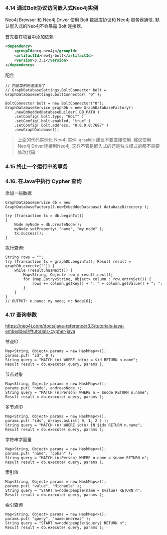 


### 4.14 通过Bolt协议访问嵌入式Neo4j实例

Neo4j Browser 和 Neo4j Driver 使用 Bolt 数据库协议和 Neo4j 服务器通信. 默认嵌入式的Neo4j不会暴露 Bolt 连接器.

首先要在项目中添加依赖

```xml
<dependency>
    <groupId>org.neo4j</groupId>
    <artifactId>neo4j-bolt</artifactId>
    <version>3.3.1</version>
</dependency>
```

配合

```
// 内部类的用法废弃了
// GraphDatabaseSettings.BoltConnector bolt = GraphDatabaseSettings.boltConnector( "0" );
 
BoltConnector bolt = new BoltConnector("0");
GraphDatabaseService graphDb = new GraphDatabaseFactory()
    .newEmbeddedDatabaseBuilder( DB_PATH )
    .setConfig( bolt.type, "BOLT" )
    .setConfig( bolt.enabled, "true" )
    .setConfig( bolt.address, "0.0.0.0:7687" )
    .newGraphDatabase();
```

> 上面的代码实例化 Neo4j 实例. `graphDb` 建议不要直接使用. 
> 建议使用 Neo4j Driver连接到Neo4j, 这样不管是嵌入式的还是独立模式的都不需要修改代码.


### 4.15 终止一个运行中的事务

### 4.16. 在Java中执行 Cypher 查询

添加一些数据

```
GraphDatabaseService db = new GraphDatabaseFactory().newEmbeddedDatabase( databaseDirectory );

try (Transaction tx = db.beginTx())
{
    Node myNode = db.createNode();
    myNode.setProperty( "name", "my node" );
    tx.success();
}
```

执行查询:

```
String rows = "";
try (Transaction tx = graphDb.beginTx(); Result result = graphDb.execute("")) {
    while (result.hasNext()) {
        Map<String, Object> row = result.next();
        for (Map.Entry<String, Object> column : row.entrySet()) {
            rows += column.getKey() + ": " + column.getValue() + "; ";
        }
    }
}
// OUTPUT: n.name: my node; n: Node[0];
```

### 4.17 查询参数

https://neo4j.com/docs/java-reference/3.3/tutorials-java-embedded/#tutorials-cypher-java

节点ID

```
Map<String, Object> params = new HashMap<>();
params.put( "id", 0 );
String query = "MATCH (n) WHERE id(n) = $id RETURN n.name";
Result result = db.execute( query, params );
```

节点对象

```
Map<String, Object> params = new HashMap<>();
params.put( "node", andreasNode );
String query = "MATCH (n:Person) WHERE n = $node RETURN n.name";
Result result = db.execute( query, params );
```

多节点ID

```
Map<String, Object> params = new HashMap<>();
params.put( "ids", Arrays.asList( 0, 1, 2 ) );
String query = "MATCH (n) WHERE id(n) IN $ids RETURN n.name";
Result result = db.execute( query, params );
```

字符串字面量

```
Map<String, Object> params = new HashMap<>();
params.put( "name", "Johan" );
String query = "MATCH (n:Person) WHERE n.name = $name RETURN n";
Result result = db.execute( query, params );
```

索引值

```
Map<String, Object> params = new HashMap<>();
params.put( "value", "Michaela" );
String query = "START n=node:people(name = $value) RETURN n";
Result result = db.execute( query, params );
```

索引查询

```
Map<String, Object> params = new HashMap<>();
params.put( "query", "name:Andreas" );
String query = "START n=node:people($query) RETURN n";
Result result = db.execute( query, params );
```